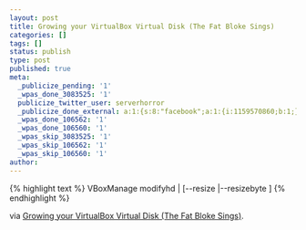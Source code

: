 ```yaml
---
layout: post
title: Growing your VirtualBox Virtual Disk (The Fat Bloke Sings)
categories: []
tags: []
status: publish
type: post
published: true
meta:
  _publicize_pending: '1'
  _wpas_done_3083525: '1'
  publicize_twitter_user: serverhorror
  _publicize_done_external: a:1:{s:8:"facebook";a:1:{i:1159570860;b:1;}}
  _wpas_done_106562: '1'
  _wpas_done_106560: '1'
  _wpas_skip_3083525: '1'
  _wpas_skip_106562: '1'
  _wpas_skip_106560: '1'
author: 
---
```

<p>{% highlight text %}
VBoxManage modifyhd <uuid>|<filename> [--resize <megabytes>|--resizebyte <bytes>]
{% endhighlight %}</p>
<p>via <a href="https://blogs.oracle.com/fatbloke/entry/growing_your_virtualbox_virtual_disk">Growing your VirtualBox Virtual Disk (The Fat Bloke Sings)</a>.</p>

